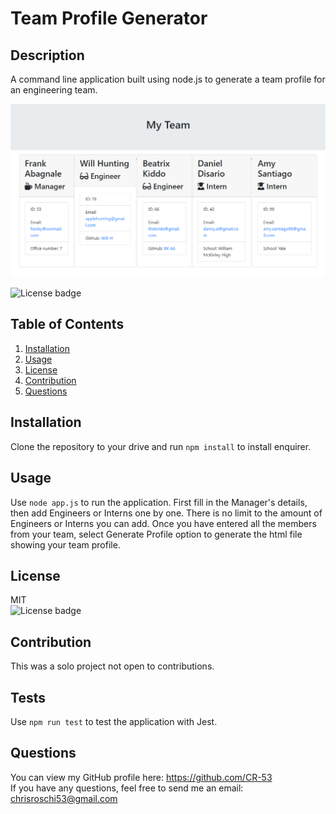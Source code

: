 # Team Profile Generator

## Description
A command line application built using node.js to generate a team profile for an engineering team.   

![Team Profile](Assets/team-profile.png)


![License badge](https://img.shields.io/badge/license-MIT-green)


## Table of Contents
1. [Installation](#Installation)
2. [Usage](#Usage)
3. [License](#License)
4. [Contribution](#Contribution)
5. [Questions](#Questions)


## Installation
Clone the repository to your drive and run `npm install` to install enquirer.


## Usage
Use `node app.js` to run the application. First fill in the Manager's details, then add Engineers or Interns one by one. There is no limit to the amount of Engineers or Interns you can add. Once you have entered all the members from your team, select Generate Profile option to generate the html file showing your team profile.


## License
MIT</br> 
![License badge](https://img.shields.io/badge/license-MIT-green) 


## Contribution
This was a solo project not open to contributions.


## Tests
Use `npm run test` to test the application with Jest.


## Questions
You can view my GitHub profile here: https://github.com/CR-53</br>
If you have any questions, feel free to send me an email: chrisroschi53@gmail.com